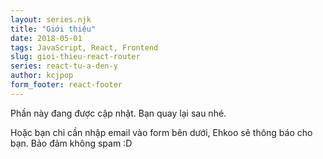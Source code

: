 ```yaml
---
layout: series.njk
title: "Giới thiệu"
date: 2018-05-01
tags: JavaScript, React, Frontend
slug: gioi-thieu-react-router
series: react-tu-a-den-y
author: kcjpop
form_footer: react-footer
---
```

Phần này đang được cập nhật. Bạn quay lại sau nhé.

Hoặc bạn chỉ cần nhập email vào form bên dưới, Ehkoo sẽ thông báo cho bạn. Bảo đảm không spam :D
